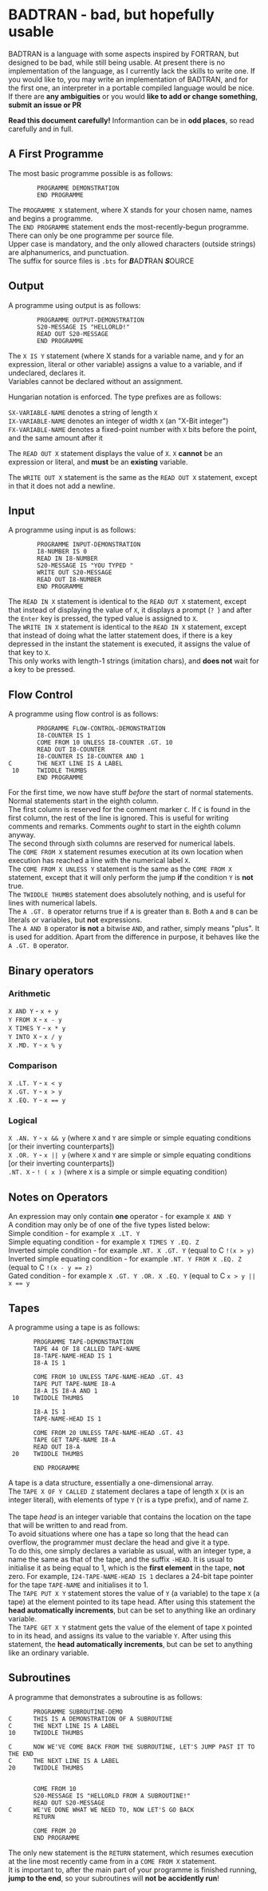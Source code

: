 # BADTRAN - bad, but hopefully usable

BADTRAN is a language with some aspects inspired by FORTRAN, but designed to be bad, while still being usable.
At present there is no implementation of the language, as I currently lack the skills to write one. If you would like to, you may write an implementation of BADTRAN, and for the first one, an interpreter in a portable compiled language would be nice. <br/>
If there are __any ambiguities__ or you would __like to add or change something__, __submit an issue or PR__

__Read this document carefully!__ Informantion can be in __odd places__, so read carefully and in full.

## A First Programme
The most basic programme possible is as follows:
```
        PROGRAMME DEMONSTRATION
        END PROGRAMME
```
The ```PROGRAMME X``` statement, where X stands for your chosen name, names and begins a programme. <br/>
The ```END PROGRAMME``` statement ends the most-recently-begun programme. <br/>
There can only be one programme per source file. <br/>
Upper case is mandatory, and the only allowed characters (outside strings) are alphanumerics, and punctuation. <br/>
The suffix for source files is ```.bts``` for ***B***AD***T***RAN ***S***OURCE

## Output
A programme using output is as follows:
```
        PROGRAMME OUTPUT-DEMONSTRATION
        S20-MESSAGE IS "HELLORLD!"
        READ OUT S20-MESSAGE
        END PROGRAMME
```
The ```X IS Y``` statement (where X stands for a variable name, and y for an expression, literal or other variable) assigns a value to a variable, and if undeclared, declares it. <br/>
Variables cannot be declared without an assignment. <br/>

Hungarian notation is enforced. The type prefixes are as follows: <br/>

```SX-VARIABLE-NAME``` denotes a string of length ```X``` <br/>
```IX-VARIABLE-NAME``` denotes an integer of width ```X``` (an "X-Bit integer") <br/>
```FX-VARIABLE-NAME``` denotes a fixed-point number with ```X``` bits before the point, and the same amount after it <br/>

The ```READ OUT X``` statement displays the value of ```X```. ```X``` __cannot__ be an expression or literal, and __must__ be an __existing__ variable. <br/>

The ```WRITE OUT X``` statement is the same as the ```READ OUT X``` statement, except in that it does not add a newline.

## Input
A programme using input is as follows:
```
        PROGRAMME INPUT-DEMONSTRATION
        I8-NUMBER IS 0
        READ IN I8-NUMBER
        S20-MESSAGE IS "YOU TYPED "
        WRITE OUT S20-MESSAGE
        READ OUT I8-NUMBER
        END PROGRAMME
```
The ```READ IN X``` statement is identical to the ```READ OUT X``` statement, except that instead of displaying the value of ```X```, it displays a prompt (```? ```) and after the ```Enter``` key is pressed, the typed value is assigned to ```X```. <br/>
The ```WRITE IN X``` statement is identical to the ```READ IN X``` statement, except that instead of doing what the latter statement does, if there is a key depressed in the instant the statement is executed, it assigns the value of that key to ```X```. <br/>
This only works with length-1 strings (imitation chars), and __does not__ wait for a key to be pressed. <br/>

## Flow Control
A  programme using flow control is as follows:
```
        PROGRAMME FLOW-CONTROL-DEMONSTRATION
        I8-COUNTER IS 1  
        COME FROM 10 UNLESS I8-COUNTER .GT. 10
        READ OUT I8-COUNTER
        I8-COUNTER IS I8-COUNTER AND 1
C       THE NEXT LINE IS A LABEL
 10     TWIDDLE THUMBS
        END PROGRAMME
```
For the first time, we now have stuff *before* the start of normal statements. <br/>
Normal statements start in the eighth column. <br/>
The first column is reserved for the comment marker ```C```. If ```C``` is found in the  first column, the rest of the line is ignored. This is useful for writing comments and remarks. Comments *ought* to start in the eighth column anyway. <br/>
The second through sixth columns are reserved for numerical labels. <br/>
The ```COME FROM X``` statement resumes execution at its own location when execution has reached a line with the numerical label ```X```. <br/>
The ```COME FROM X UNLESS Y``` statement is the same as the ```COME FROM X``` statement, except that it will only perform the jump __if__ the condition ```Y``` is __not__ true. <br/>
The ```TWIDDLE THUMBS``` statement does absolutely nothing, and is useful for lines with numerical labels. <br/>
The ```A .GT. B``` operator returns true if ```A``` is greater than ```B```. Both ```A``` and ```B``` can be literals or variables, but __not__ expressions. <br/>
The ```A AND B``` operator __is not__ a bitwise ```AND```, and rather, simply means "plus". It is used for addition. Apart from the difference in purpose, it behaves like the ```A .GT. B```  operator.

## Binary operators
### Arithmetic
```X AND Y``` - ```x + y``` <br/>
```Y FROM X``` - ```x - y``` <br/>
```X TIMES Y``` - ```x * y``` <br/>
```Y INTO X``` - ```x / y``` <br/>
```X .MD. Y``` - ```x % y``` <br/>
### Comparison 
```X .LT. Y``` - ```x < y``` <br/>
```X .GT. Y``` - ```x > y``` <br/>
```X .EQ. Y``` - ```x == y``` <br/>
### Logical
```X .AN. Y``` - ```x && y``` (where ```X``` and ```Y``` are simple or simple equating conditions [or their inverting counterparts]) <br/>
```X .OR. Y``` - ```x || y``` (where ```X``` and ```Y``` are simple or simple equating conditions [or their inverting counterparts]) <br/>
```.NT. X``` - ```! ( x )``` (where ```X``` is a simple or simple equating condition)

## Notes on Operators
An expression may only contain __one__ operator - for example ```X AND Y``` <br/>
A condition may only be of one of the five types listed below:  <br/>
Simple condition - for example ```X .LT. Y``` <br/>
Simple equating condition - for example ```X TIMES Y .EQ. Z``` <br/>
Inverted simple condition - for example ```.NT. X .GT. Y``` (equal to C ```!(x > y)``` <br/>
Inverted simple equating condition - for example ```.NT. Y FROM X .EQ. Z``` (equal to C ```!(x - y == z)``` <br/>
Gated condition - for example ```X .GT. Y .OR. X .EQ. Y``` (equal to C ```x > y || x == y``` <br/>

## Tapes
A programme using a tape is as follows:
```
       PROGRAMME TAPE-DEMONSTRATION
       TAPE 44 OF I8 CALLED TAPE-NAME
       I8-TAPE-NAME-HEAD IS 1
       I8-A IS 1
       
       COME FROM 10 UNLESS TAPE-NAME-HEAD .GT. 43
       TAPE PUT TAPE-NAME I8-A
       I8-A IS I8-A AND 1
 10    TWIDDLE THUMBS
       
       I8-A IS 1
       TAPE-NAME-HEAD IS 1
       
       COME FROM 20 UNLESS TAPE-NAME-HEAD .GT. 43
       TAPE GET TAPE-NAME I8-A
       READ OUT I8-A	   
 20    TWIDDLE THUMBS
       
       END PROGRAMME
```

A tape is a data structure, essentially a one-dimensional array. <br/>
The ```TAPE X OF Y CALLED Z``` statement declares a tape of length ```X``` (```X``` is an integer literal), with elements of type ```Y``` (```Y``` is a type prefix), and of name ```Z```. <br/>
 <br/>
 The tape *head* is an integer variable that contains the location on the tape that will be written to and read from. <br/>
 To avoid situations where one has a tape so long that the head can overflow, the programmer must declare the head and give it a type. <br/>
 To do this, one simply declares a variable as usual, with an integer type, a name the same as that of the tape, and the suffix ```-HEAD```. It is usual to initialise it as being equal to 1, which is the __first element__ in the tape, __not__ zero. For example, ```I24-TAPE-NAME-HEAD IS 1``` declares a 24-bit tape pointer for the tape ```TAPE-NAME``` and initialises it to 1. <br/>
 The ```TAPE PUT X Y``` statement stores  the value of ```Y``` (a variable) to the tape ```X``` (a tape) at the element pointed to its tape head. After using this statement the __head automatically increments__, but can be set to anything like an ordinary variable. <br/>
The ```TAPE GET X Y``` statment gets the value of the element of tape ```X``` pointed to in its head, and assigns its value to the variable ```Y```. After using this statement, the __head automatically increments__, but can be set to anything like an ordinary variable.

## Subroutines
A programme that demonstrates a subroutine is as follows:
```
       PROGRAMME SUBROUTINE-DEMO
C      THIS IS A DEMONSTRATION OF A SUBROUTINE
C      THE NEXT LINE IS A LABEL
10     TWIDDLE THUMBS

C      NOW WE'VE COME BACK FROM THE SUBROUTINE, LET'S JUMP PAST IT TO THE END
C      THE NEXT LINE IS A LABEL
20     TWIDDLE THUMBS


       COME FROM 10
       S20-MESSAGE IS "HELLORLD FROM A SUBROUTINE!"
       READ OUT S20-MESSAGE
C      WE'VE DONE WHAT WE NEED TO, NOW LET'S GO BACK
       RETURN
	   
       COME FROM 20
       END PROGRAMME
```
The only new statement is the ```RETURN``` statement, which resumes execution at the line most recently came from in a ```COME FROM X``` statement. <br/>
It is important to, after the main part of your programme is finished running, __jump to the end__, so your subroutines will __not be accidently run__!
